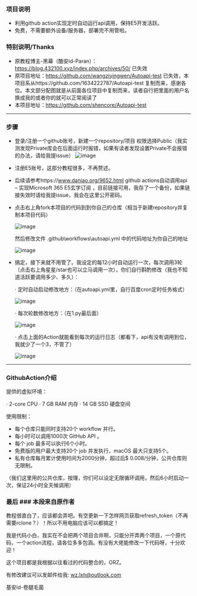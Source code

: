 ### 项目说明 ###
* 利用github action实现定时自动运行api调用，保持E5开发活跃。
* 免费，不需要额外设备/服务器，部署完不用管啦。

### 特别说明/Thanks ###
* 原教程博主-黑幕（酷安id-Paran）：https://blog.432100.xyz/index.php/archives/50/ 已失效
* 原项目地址：https://github.com/wangziyingwen/Autoapi-test 已失效，本项目系从https://github.com/1634222787/Autoapi-test 复制而来，感谢各位。本文部分配图就是从前面各位项目中复制而来，读者自行把里面的用户名换成我的或者你的就可以正常阅读了
* 本项目地址：https://github.com/shencore/Autoapi-test

--------------------------------------------------------------

### 步骤 ###
* 登录/注册一个github账号，新建一个repository/项目 权限选择Public（我实测发现Private库会在后面运行时报错，如果有读者发现设置Private不会报错的办法，请给我提issue）
  ![image](https://github.com/shencore/Autoapi-test/blob/master/images/新建仓库.png)
  
* 注册E5账号，这部分教程很多，不再赘述。
* 后续请参考https://www.daniao.org/9652.html github actions自动调用api – 实现Microsoft 365 E5玄学订阅 ，目前链接可用，我存了一个备份，如果链接失效时请给我提issue，我会在这里公开密码。
* 点击右上角fork本项目的代码到到你自己的仓库（相当于新建repository并复制本项目代码）

  ![image](https://github.com/shencore/Autoapi-test/blob/master/images/fork.png)
  
  然后修改文件 .github\workflows\autoapi.yml 中的代码地址为你自己的地址
  
  ![image](https://github.com/shencore/Autoapi-test/blob/master/images/修改地方.png)
  
* 搞定，接下来就不用管了。我设定的每12小时自动运行一次，每次调用3轮（点击右上角星星/star也可以立马调用一次），你们自行斟酌修改（我也不知道活跃要调用多少、多久）：

   · 定时自动启动修改地方：（在autoapi.yml里，自行百度cron定时任务格式）
   
   ![image](https://github.com/shencore/Autoapi-test/blob/master/images/定时.png)
   
   · 每次轮数修改地方：（在1.py最后面）
   
   ![image](https://github.com/shencore/Autoapi-test/blob/master/images/次数.png)
   
   · 点击上面的Action就能看到每次的运行日志（都看下，api有没有调用到位，我就少了一个3，不管了）
   
   ![image](https://github.com/shencore/Autoapi-test/blob/master/images/日志.png)

------------------------------------------------------------

### GithubAction介绍 ###
提供的虚拟环境：

· 2-core CPU
· 7 GB RAM 内存
· 14 GB SSD 硬盘空间

使用限制：
* 每个仓库只能同时支持20个 workflow 并行。
* 每小时可以调用1000次 GitHub API 。
* 每个 job 最多可以执行6个小时。
* 免费版的用户最大支持20个 job 并发执行，macOS 最大只支持5个。
* 私有仓库每月累计使用时间为2000分钟，超过后$ 0.008/分钟，公共仓库则无限制。

（我们这里用的公共仓库，按理，你们可以设定无限循环调用，然后6小时启动一次，保证24小时全天候调用）

### 最后 ### 本段来自原作者
  教程很直白了，应该都会弄吧。有空更新一下怎样网页获取refresh_token（不再需要rclone？）！所以不用电脑应该可以都搞定！

  我是代码小白，我实在不会把两个项目合并啊，只能分开弄两个项目，一个原代码，一个action流程，请各位多多包涵。有没有大佬能修改一下代码呀，十分欢迎！
  
  这个项目都是我根据以往看过的代码整合的，ORZ。
  
  有修改建议可以发邮件给我:
  wz.lxh@outlook.com
  
  基安id-卷腿毛菌
